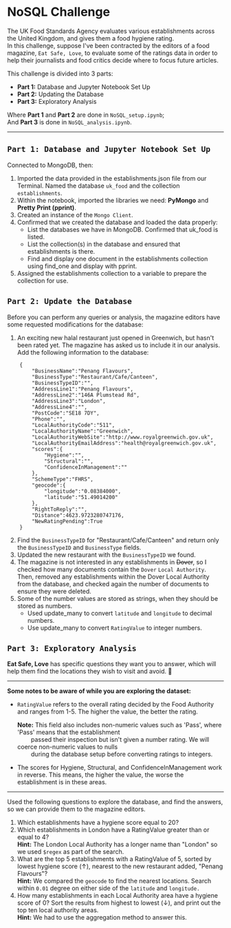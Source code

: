 # NoSQL Challenge
The UK Food Standards Agency evaluates various establishments across the United Kingdom, and gives them a food hygiene rating. <br />
In this challenge, suppose I've been contracted by the editors of a food magazine, `Eat Safe, Love`, to evaluate some of the ratings data in order to help their journalists and food critics decide where to focus future articles.

This challenge is divided into 3 parts:
- **Part 1:** Database and Jupyter Notebook Set Up
- **Part 2:** Updating the Database
- **Part 3:** Exploratory Analysis 

Where **Part 1** and **Part 2** are done in `NoSQL_setup.ipynb`; <br />
And **Part 3** is done in `NoSQL_analysis.ipynb`. 

-------------------------------------------------------------------------------------------------------------------------------------------------------------------------------------------------------------------------------------------------------------------------------

## `Part 1: Database and Jupyter Notebook Set Up`
Connected to MongoDB, then:
1. Imported the data provided in the establishments.json file from our Terminal. Named the database `uk_food` and the collection `establishments`. 
2. Within the notebook, imported the libraries we need: **PyMongo** and **Pretty Print (pprint)**.
3. Created an instance of the `Mongo Client`.
4. Confirmed that we created the database and loaded the data properly:
    - List the databases we have in MongoDB. Confirmed that uk_food is listed.
    - List the collection(s) in the database and ensured that establishments is there.
    - Find and display one document in the establishments collection using find_one and display with pprint.
5. Assigned the establishments collection to a variable to prepare the collection for use.

## `Part 2: Update the Database`
Before you can perform any queries or analysis, the magazine editors have some requested modifications for the database:
1. An exciting new halal restaurant just opened in Greenwich, but hasn't been rated yet. The magazine has asked us to include it in our analysis. Add the following information to the database:

```
    {
        "BusinessName":"Penang Flavours",
        "BusinessType":"Restaurant/Cafe/Canteen",
        "BusinessTypeID":"",
        "AddressLine1":"Penang Flavours",
        "AddressLine2":"146A Plumstead Rd",
        "AddressLine3":"London",
        "AddressLine4":"",
        "PostCode":"SE18 7DY",
        "Phone":"",
        "LocalAuthorityCode":"511",
        "LocalAuthorityName":"Greenwich",
        "LocalAuthorityWebSite":"http://www.royalgreenwich.gov.uk",
        "LocalAuthorityEmailAddress":"health@royalgreenwich.gov.uk",
        "scores":{
            "Hygiene":"",
            "Structural":"",
            "ConfidenceInManagement":""
        },
        "SchemeType":"FHRS",
        "geocode":{
            "longitude":"0.08384000",
            "latitude":"51.49014200"
        },
        "RightToReply":"",
        "Distance":4623.9723280747176,
        "NewRatingPending":True
    }
```
2. Find the `BusinessTypeID` for "Restaurant/Cafe/Canteen" and return only the `BusinessTypeID` and `BusinessType` fields.
3. Updated the new restaurant with the `BusinessTypeID` we found.
4. The magazine is not interested in any establishments in ~~Dover~~, so I checked how many documents contain the `Dover` `Local Authority`. Then, removed any establishments within the Dover Local Authority from the database, and checked again the number of documents to ensure they were deleted.
5. Some of the number values are stored as strings, when they should be stored as numbers. 
    * Used update_many to convert `latitude` and `longitude` to decimal numbers.
    * Use update_many to convert `RatingValue` to integer numbers.

## `Part 3: Exploratory Analysis`
__Eat Safe, Love__ has specific questions they want you to answer, which will help them find the locations they wish to visit and avoid. :thinking: 

---
**Some notes to be aware of while you are exploring the dataset:**

* `RatingValue` refers to the overall rating decided by the Food Authority and ranges from 1-5. The higher the value, the better the rating.

    **Note:** This field also includes non-numeric values such as 'Pass', where 'Pass' means that the establishment <br /> 
    &nbsp;&nbsp;&nbsp;&nbsp;&nbsp;&nbsp;&nbsp; passed their  inspection but isn't given a number rating. We will coerce non-numeric values to nulls <br />
    &nbsp;&nbsp;&nbsp;&nbsp;&nbsp;&nbsp;&nbsp; during the database setup before converting ratings to integers.

* The scores for Hygiene, Structural, and ConfidenceInManagement work in reverse. This means, the higher the value, the worse the establishment is in these areas.
---

Used the following questions to explore the database, and find the answers, so we can provide them to the magazine editors.

1. Which establishments have a hygiene score equal to 20?
2. Which establishments in London have a RatingValue greater than or equal to 4? <br />
    **Hint:** The London Local Authority has a longer name than "London" so we used `$regex` as part of the search.
3. What are the top 5 establishments with a RatingValue of 5, sorted by lowest hygiene score (&uarr;), nearest to the new restaurant added, "Penang Flavours"? <br />
    **Hint:** We compared the `geocode` to find the nearest locations. Search within `0.01` degree on either side of the `latitude` and `longitude.`
4. How many establishments in each Local Authority area have a hygiene score of 0? Sort the results from highest to lowest (&darr;), and print out the top ten local authority areas. <br />
    **Hint:** We had to use the aggregation method to answer this.
